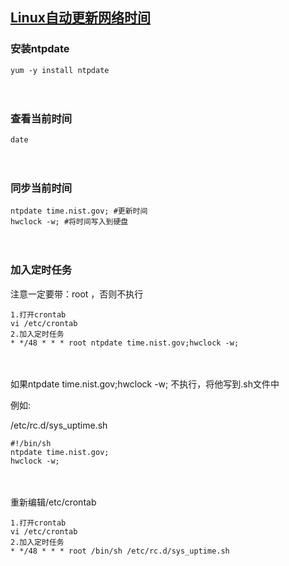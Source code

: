## [Linux自动更新网络时间](https://www.cnblogs.com/achengmu/p/12713377.html)

### 安装ntpdate

```SHELL
yum -y install ntpdate
```

　　

### 查看当前时间

```SHELL
date
```

　　

### 同步当前时间

```SHELL
ntpdate time.nist.gov; #更新时间
hwclock -w; #将时间写入到硬盘
```

　　

### 加入定时任务

注意一定要带：root ，否则不执行

```SHELL
1.打开crontab
vi /etc/crontab
2.加入定时任务
* */48 * * * root ntpdate time.nist.gov;hwclock -w;
```

　　

如果ntpdate time.nist.gov;hwclock -w; 不执行，将他写到.sh文件中

例如:

/etc/rc.d/sys_uptime.sh

```SHELL
#!/bin/sh
ntpdate time.nist.gov;
hwclock -w;
```

　　

重新编辑/etc/crontab

```SHELL
1.打开crontab
vi /etc/crontab
2.加入定时任务
* */48 * * * root /bin/sh /etc/rc.d/sys_uptime.sh
```